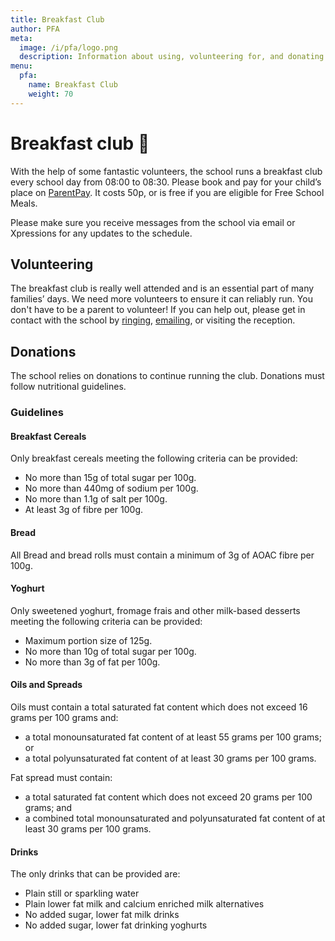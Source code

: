 ```yaml
---
title: Breakfast Club
author: PFA
meta:
  image: /i/pfa/logo.png
  description: Information about using, volunteering for, and donating to the school’s breakfast club
menu:
  pfa:
    name: Breakfast Club
    weight: 70
---
```


# Breakfast club 🥣

With the help of some fantastic volunteers, the school runs a breakfast club every school day from 08:00 to 08:30.
Please book and pay for your child’s place on [ParentPay](https://www.parentpay.com).
It costs 50p, or is free if you are eligible for Free School Meals.

Please make sure you receive messages from the school via email or Xpressions for any updates to the schedule.

## Volunteering

The breakfast club is really well attended and is an essential part of many families’ days.
We need more volunteers to ensure it can reliably run.
You don't have to be a parent to volunteer!
If you can help out, please get in contact with the school by [ringing](tel:+441890781350), [emailing](mailto:aytonps@scotborders.gov.uk), or visiting the reception.

## Donations

The school relies on donations to continue running the club. Donations must follow nutritional guidelines.

### Guidelines

#### Breakfast Cereals

Only breakfast cereals meeting the following criteria can be provided:

* No more than 15g of total sugar per 100g.
* No more than 440mg of sodium per 100g.
* No more than 1.1g of salt per 100g.
* At least 3g of fibre per 100g.

#### Bread

All Bread and bread rolls must contain a minimum of 3g of AOAC fibre per 100g.

#### Yoghurt

Only sweetened yoghurt, fromage frais and other milk-based desserts meeting the following criteria can be provided:

* Maximum portion size of 125g.
* No more than 10g of total sugar per 100g.
* No more than 3g of fat per 100g.

#### Oils and Spreads

Oils must contain a total saturated fat content which does not exceed 16 grams per 100 grams and:

* a total monounsaturated fat content of at least 55 grams per 100 grams; or
* a total polyunsaturated fat content of at least 30 grams per 100 grams.

Fat spread must contain:

* a total saturated fat content which does not exceed 20 grams per 100 grams; and
* a combined total monounsaturated and polyunsaturated fat content of at least 30 grams per 100 grams.

#### Drinks

The only drinks that can be provided are:
* Plain still or sparkling water
* Plain lower fat milk and calcium enriched milk alternatives
* No added sugar, lower fat milk drinks
* No added sugar, lower fat drinking yoghurts
